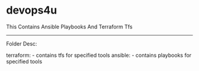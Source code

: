 # devops4u
This Contains Ansible Playbooks And Terraform Tfs

----------------------------------------------

Folder Desc:
 
terraform: - contains tfs for specified tools
ansible:  - contains playbooks for specified tools



